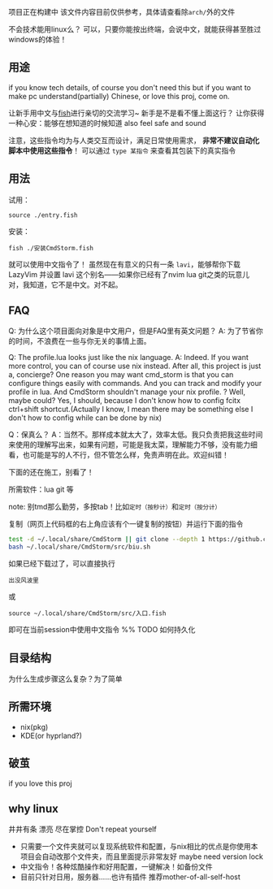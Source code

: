 项目正在构建中
该文件内容目前仅供参考，具体请查看除`arch/`外的文件

不会技术能用linux么？
可以，只要你能按出终端，会说中文，就能获得甚至胜过windows的体验！
## 用途
if you know tech details, of course you don't need this
but if you want to make pc understand(partially) Chinese, or love this proj, come on.

让新手用中文与[fish](fishshell.com/)进行亲切的交流学习~
新手是不是看不懂上面这行？
让你获得一种心安：能够在想知道的时候知道
also feel safe and sound

注意，这些指令均为与人类交互而设计，满足日常使用需求， **非常不建议自动化脚本中使用这些指令**！ 
可以通过 `type 某指令` 来查看其包装下的真实指令

## 用法

试用：
```fish
source ./entry.fish
```

安装：
```fish
fish ./安装CmdStorm.fish
```

就可以使用中文指令了！
虽然现在有意义的只有一条 `lavi`，能够帮你下载 LazyVim 并设置 lavi 这个别名——如果你已经有了nvim lua git之类的玩意儿
对，我知道，它不是中文。对不起。

## FAQ

Q: 为什么这个项目面向对象是中文用户，但是FAQ里有英文问题？
A: 为了节省你的时间，不浪费在一些与你无关的事情上面。

Q: The profile.lua looks just like the nix language.
A: Indeed. If you want more control, you can of course use nix instead. After all, this project is just a, concierge? One reason you may want cmd_storm is that you can configure things easily with commands. And you can track and modify your profile in lua. And CmdStorm shouldn't manage your nix profile. ? Well, maybe could? Yes, I should, because I don't know how to config fcitx ctrl+shift shortcut.(Actually I know, I mean there may be something else I don't how to config while can be done by nix)

Q：保真么？
A：当然不。那样成本就太大了，效率太低。我只负责把我这些时间来使用的理解写出来，如果有问题，可能是我太菜，理解能力不够，没有能力细看，也可能是写的人不行，但不管怎么样，免责声明在此。欢迎纠错！

下面的还在施工，别看了！

所需软件：lua git 等

note: 别tmd那么勤劳，多按tab！比如`定时（按秒计）`和`定时（按分计）`

复制（网页上代码框的右上角应该有个一键复制的按钮）并运行下面的指令
```sh
test -d ~/.local/share/CmdStorm || git clone --depth 1 https://github.com/AmourAmer/CmdStorm.git ~/.local/share/CmdStorm 
bash ~/.local/share/CmdStorm/src/biu.sh
```

如果已经下载过了，可以直接执行
```fish
出没风波里
```
或
```fish
source ~/.local/share/CmdStorm/src/入口.fish 
```
即可在当前session中使用中文指令
%% TODO 如何持久化

## 目录结构

为什么生成步骤这么复杂？为了简单

## 所需环境
- nix(pkg)
- KDE(or hyprland?)

## 破茧

if you love this proj

## why linux
井井有条
漂亮
尽在掌控
Don't repeat yourself

- 只需要一个文件夹就可以复现系统软件和配置，与nix相比的优点是你使用本项目会自动改那个文件夹，而且里面提示非常友好 maybe need version lock
- 中文指令！各种炫酷操作和好用配置，一键解决！如备份文件
- 目前只针对日用，服务器……也许有插件 推荐mother-of-all-self-host
